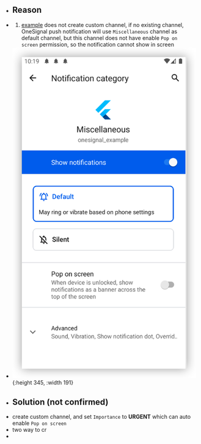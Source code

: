 - ## Reason
- 1. [example](https://github.com/OneSignal/OneSignal-Flutter-SDK/tree/main/example) does not create custom channel, if no existing channel, OneSignal push notification will use `Miscellaneous` channel as default channel, but this channel does not have enable `Pop on screen`  permission, so the notification cannot show in screen
- ![image.png](../assets/image_1661350753568_0.png){:height 345, :width 191}
- ## Solution (not confirmed)
- create custom channel, and set `Importance` to **URGENT** which can auto enable `Pop on screen`
- two way to cr
-